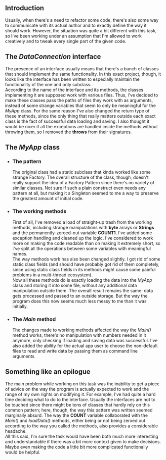 ## Introduction
Usually, when there's a need to refactor some code, there's also some way to communicate with its actual author and to 
exactly define the way it should work. However, the situation was quite a bit different with this task, so I've 
been working under an assumption that I'm allowed to work creatively and to tweak every single part of the given code.
## The *DataConnection* interface
The presence of an interface usually means that there's a bunch of classes that should implement the same
functionality. In this exact project, though, it looks like the interface has been written to especially maintain the
functionality of the one and only subclass.<br/>
According to the name of the interface and its methods, the classes implementing it are supposed work with various 
files. Thus, I've decided to make these classes pass the paths of files they work with as arguments, instead of some 
strange variables that seem to only be meaningful for the *MyApp* class. For the same reason I've also changed the 
return type of these methods, since the only thing that really matters outside each exact class is the fact of 
successful data loading and saving. I also thought it would be nicer if all the exceptions are handled inside the 
methods without throwing them, so I removed the **throws** from their signatures.
## The *MyApp* class
* ### The pattern
    The original class had a static subclass that kinda worked like some strange Factory. The overall structure of the 
    class, though, doesn't really support the idea of a Factory Pattern since there's no variety of similar classes. 
    Not sure if such a plain construct even needs any pattern at all, but making it a Singleton seemed to me a way to
    preserve the greatest amount of initial code.
* ### The working methods
    First of all, I've removed a load of straight-up trash from the working methods, including strange manipulations
    with **byte** arrays or **Strings** and the permanently-zeroed-out variable **COUNT1**. I've added some exception 
    handling and cleaned up the logic. I've considered to work more on making the code readable than on making 
    it extremely short, so I've split all the operations between some variables with meaningful names.<br/>
    The way methods work has also been changed slightly. I got rid of some static class fields (and should have 
    probably got rid of them completely, since using static class fields in its methods might cause some painful 
    problems in a multi-thread ecosystem).<br/>
    Now all these methods do is exactly loading the data into the *MyApp* class and storing it into some file, without 
    any additional data manipulation outside them. The overall result remains the same: data gets processed and passed 
    to an outside storage. But the way the program does this now seems much less messy to me than it was initially.
* ### The *Main* method
    The changes made to working methods affected the way the *Main()* method works; there's no manipulation with numbers 
    needed in it anymore, only checking if loading and saving data was successful. I've also added the ability for the
    actual app user to choose the non-default files to read and write data by passing them as command line arguments.
## Something like an epilogue
The main problem while working on this task was the inability to get a piece of advice on the way the program is 
actually expected to work and the range of my own rights on modifying it. For example, I've had quite a hard time 
deciding what to do to the interface. Usually the interfaces are not to be touched since there might be tons of classes 
that hardly rely on this common pattern; here, though, the way this pattern was written seemed marginally absurd. The 
way the **COUNT** variable collaborated with the *Main()* and *loadData()* methods, either being or not being zeroed out 
according to the way you called the methods, also provides a considerable headache.<br/>
All this said, I'm sure the task would have been both much more interesting and understandable if there was a bit more 
context given to make decisions. Maybe even making the code a little bit more complicated functionally would be helpful.